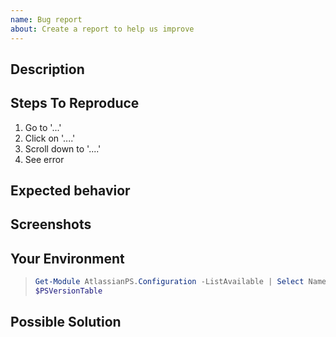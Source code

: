 ```yaml
---
name: Bug report
about: Create a report to help us improve
---
```

<!-- markdownlint-disable MD002 -->
<!-- markdownlint-disable MD041 -->

## Description

<!-- A clear and concise description of what the bug is. -->

## Steps To Reproduce

<!-- Provide a link to a live example, or an unambiguous set of steps to reproduce this bug. Include code to reproduce, if relevant -->

1. Go to '...'
2. Click on '....'
3. Scroll down to '....'
4. See error

## Expected behavior

<!-- A clear and concise description of what you expected to happen. -->

## Screenshots

<!-- If applicable, add screenshots to help explain your problem. -->

## Your Environment

<!-- Include as many relevant details about the environment you experienced the bug in -->
<!-- The following code snip is a recommendation. You can just paste the output here. -->

> ```powershell
> Get-Module AtlassianPS.Configuration -ListAvailable | Select Name, Version
> $PSVersionTable
> ```

## Possible Solution

<!-- Not obligatory, but suggest a fix/reason for the bug -->
